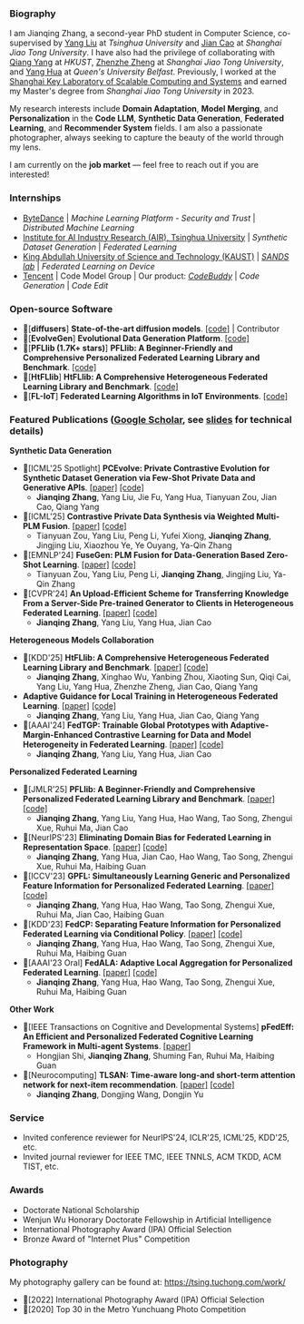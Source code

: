 ### Biography

I am Jianqing Zhang, a second-year PhD student in Computer Science, co-supervised by [Yang Liu](https://sites.google.com/site/yangliuveronica/) at _Tsinghua University_ and [Jian Cao](https://scholar.google.com/citations?hl=zh-CN&user=aEacdCQAAAAJ) at _Shanghai Jiao Tong University_. I have also had the privilege of collaborating with [Qiang Yang](https://scholar.google.com/citations?user=1LxWZLQAAAAJ&hl=en&oi=ao) at _HKUST_, [Zhenzhe Zheng](https://scholar.google.com/citations?hl=en&user=kx_5xxEAAAAJ) at _Shanghai Jiao Tong University_, and [Yang Hua](https://scholar.google.com/citations?hl=zh-CN&user=N0tFi8MAAAAJ) at _Queen's University Belfast_. Previously, I worked at the [Shanghai Key Laboratory of Scalable Computing and Systems](https://tcloud.sjtu.edu.cn/) and earned my Master's degree from _Shanghai Jiao Tong University_ in 2023.

My research interests include **Domain Adaptation**, **Model Merging**, and **Personalization** in the **Code LLM**, **Synthetic Data Generation**, **Federated Learning**, and **Recommender System** fields. I am also a passionate photographer, always seeking to capture the beauty of the world through my lens.

I am currently on the **job market** — feel free to reach out if you are interested!


### Internships

- [ByteDance](https://www.bytedance.com/en) | *Machine Learning Platform - Security and Trust* | *Distributed Machine Learning*
- [Institute for AI Industry Research (AIR), Tsinghua University](https://air.tsinghua.edu.cn/en/) | *Synthetic Dataset Generation* | *Federated Learning* 
- [King Abdullah University of Science and Technology (KAUST)](https://www.kaust.edu.sa/en/) | [*SANDS lab*](https://sands.kaust.edu.sa/#sands) | *Federated Learning on Device* 
- [Tencent](https://www.tencent.com/) | Code Model Group | Our product: [*CodeBuddy*](https://copilot.tencent.com/) | *Code Generation* | *Code Edit* 

### Open-source Software

- 🎉\[**diffusers**\] **State-of-the-art diffusion models**. [\[code\]](https://github.com/huggingface/diffusers/tree/v0.29.2-patch) | Contributor
- 🎉\[**EvolveGen**\] **Evolutional Data Generation Platform**. [\[code\]](https://github.com/TsingZ0/EvolveGen)
- 🎉\[**PFLlib (1.7K+ stars)**\] **PFLlib: A Beginner-Friendly and Comprehensive Personalized Federated Learning Library and Benchmark**. [\[code\]](https://github.com/TsingZ0/PFLlib)
- 🎉\[**HtFLlib**\] **HtFLlib: A Comprehensive Heterogeneous Federated Learning Library and Benchmark**. [\[code\]](https://github.com/TsingZ0/HtFL)
- 🎉\[**FL-IoT**\] **Federated Learning Algorithms in IoT Environments**. [\[code\]](https://github.com/TsingZ0/FL-IoT)


### Featured Publications ([Google Scholar](https://scholar.google.com/citations?user=lppe2vwAAAAJ&hl=zh-CN), see [slides](./slides_for_summary.pdf) for technical details)

**Synthetic Data Generation**
- 🎉\[ICML'25 Spotlight\] **PCEvolve: Private Contrastive Evolution for Synthetic Dataset Generation via Few-Shot Private Data and Generative APIs**. [\[paper\]](https://arxiv.org/abs/2506.05407) [\[code\]](https://github.com/TsingZ0/PCEvolve)
  - **Jianqing Zhang**, Yang Liu, Jie Fu, Yang Hua, Tianyuan Zou, Jian Cao, Qiang Yang 
- 🎉\[ICML'25\] **Contrastive Private Data Synthesis via Weighted Multi-PLM Fusion**. [\[paper\]](https://arxiv.org/pdf/2502.00245) [\[code\]](https://github.com/LindaLydia/WASP)
  - Tianyuan Zou, Yang Liu, Peng Li, Yufei Xiong, **Jianqing Zhang**, Jingjing Liu, Xiaozhou Ye, Ye Ouyang, Ya-Qin Zhang 
- 🎉\[EMNLP'24\] **FuseGen: PLM Fusion for Data-Generation Based Zero-Shot Learning**. [\[paper\]](https://arxiv.org/abs/2406.12527) [\[code\]](https://github.com/LindaLydia/FuseGen)
  - Tianyuan Zou, Yang Liu, Peng Li, **Jianqing Zhang**, Jingjing Liu, Ya-Qin Zhang 
- 🎉\[CVPR'24\] **An Upload-Efficient Scheme for Transferring Knowledge From a Server-Side Pre-trained Generator to Clients in Heterogeneous Federated Learning**. [\[paper\]](https://arxiv.org/abs/2403.15760) [\[code\]](https://github.com/TsingZ0/FedKTL)
  - **Jianqing Zhang**, Yang Liu, Yang Hua, Jian Cao 

**Heterogeneous Models Collaboration**
- 🎉\[KDD'25\] **HtFLlib: A Comprehensive Heterogeneous Federated Learning Library and Benchmark**. [\[paper\]](http://arxiv.org/abs/2506.03954) [\[code\]](https://github.com/TsingZ0/HtFL)
  - **Jianqing Zhang**, Xinghao Wu, Yanbing Zhou, Xiaoting Sun, Qiqi Cai, Yang Liu, Yang Hua, Zhenzhe Zheng, Jian Cao, Qiang Yang
- **Adaptive Guidance for Local Training in Heterogeneous Federated Learning**. [\[paper\]](https://arxiv.org/abs/2410.06490) [\[code\]](https://github.com/TsingZ0/FedL2G)
  - **Jianqing Zhang**, Yang Liu, Yang Hua, Jian Cao, Qiang Yang 
- 🎉\[AAAI'24\] **FedTGP: Trainable Global Prototypes with Adaptive-Margin-Enhanced Contrastive Learning for Data and Model Heterogeneity in Federated Learning**. [\[paper\]](https://arxiv.org/abs/2401.03230) [\[code\]](https://github.com/TsingZ0/FedTGP)
  - **Jianqing Zhang**, Yang Liu, Yang Hua, Jian Cao 

**Personalized Federated Learning**
- 🎉\[JMLR'25\] **PFLlib: A Beginner-Friendly and Comprehensive Personalized Federated Learning Library and Benchmark**. [\[paper\]](https://www.jmlr.org/papers/v26/23-1634.html) [\[code\]](https://github.com/TsingZ0/PFLlib)
  - **Jianqing Zhang**, Yang Liu, Yang Hua, Hao Wang, Tao Song, Zhengui Xue, Ruhui Ma, Jian Cao
- 🎉\[NeurIPS'23\] **Eliminating Domain Bias for Federated Learning in Representation Space**. [\[paper\]](https://arxiv.org/abs/2311.14975) [\[code\]](https://github.com/TsingZ0/DBE)
  - **Jianqing Zhang**, Yang Hua, Jian Cao, Hao Wang, Tao Song, Zhengui Xue, Ruhui Ma, Haibing Guan 
- 🎉\[ICCV'23\] **GPFL: Simultaneously Learning Generic and Personalized Feature Information for Personalized Federated Learning**. [\[paper\]](https://arxiv.org/pdf/2308.10279v3.pdf) [\[code\]](https://github.com/TsingZ0/GPFL)
  - **Jianqing Zhang**, Yang Hua, Hao Wang, Tao Song, Zhengui Xue, Ruhui Ma, Jian Cao, Haibing Guan 
- 🎉\[KDD'23\] **FedCP: Separating Feature Information for Personalized Federated Learning via Conditional Policy**. [\[paper\]](https://arxiv.org/pdf/2307.01217v2.pdf) [\[code\]](https://github.com/TsingZ0/FedCP)
  - **Jianqing Zhang**, Yang Hua, Hao Wang, Tao Song, Zhengui Xue, Ruhui Ma, Haibing Guan 
- 🎉\[AAAI'23 Oral\] **FedALA: Adaptive Local Aggregation for Personalized Federated Learning**. [\[paper\]](https://arxiv.org/pdf/2212.01197v4.pdf) [\[code\]](https://github.com/TsingZ0/FedALA)
  - **Jianqing Zhang**, Yang Hua, Hao Wang, Tao Song, Zhengui Xue, Ruhui Ma, Haibing Guan 

**Other Work**
- 🎉\[IEEE Transactions on Cognitive and Developmental Systems\] **pFedEff: An Efficient and Personalized Federated Cognitive Learning Framework in Multi-agent Systems**. [\[paper\]](https://ieeexplore.ieee.org/abstract/document/10163405/)
  - Hongjian Shi, **Jianqing Zhang**, Shuming Fan, Ruhui Ma, Haibing Guan 
- 🎉\[Neurocomputing\] **TLSAN: Time-aware long-and short-term attention network for next-item recommendation**. [\[paper\]](https://doi.org/10.1016/j.neucom.2021.02.015) [\[code\]](https://github.com/TsingZ0/TLSAN)
  - **Jianqing Zhang**, Dongjing Wang, Dongjin Yu 


### Service

- Invited conference reviewer for NeurIPS'24, ICLR'25, ICML'25, KDD'25, etc.
- Invited journal reviewer for IEEE TMC, IEEE TNNLS, ACM TKDD, ACM TIST, etc.


### Awards

- Doctorate National Scholarship
- Wenjun Wu Honorary Doctorate Fellowship in Artificial Intelligence
- International Photography Award (IPA) Official Selection
- Bronze Award of "Internet Plus" Competition


### Photography

My photography gallery can be found at: https://tsing.tuchong.com/work/

- 🎉\[2022\] International Photography Award (IPA) Official Selection
- 🎉\[2020\] Top 30 in the Metro Yunchuang Photo Competition
